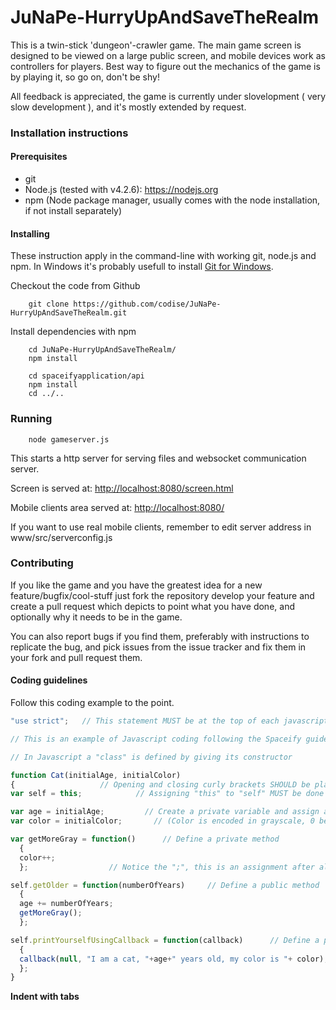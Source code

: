 JuNaPe-HurryUpAndSaveTheRealm
=============================

This is a twin-stick 'dungeon'-crawler game. The main game screen is designed to be viewed on a large public screen, and mobile devices
work as controllers for players. Best way to figure out the mechanics of the game is by playing it, so go on, don't be shy!

All feedback is appreciated, the game is currently under slovelopment ( very slow development ), and it's mostly extended by request. 

### Installation instructions

#### Prerequisites

* git
* Node.js (tested with v4.2.6): https://nodejs.org
* npm (Node package manager, usually comes with the node installation, if not install separately)

#### Installing

These instruction apply in the command-line with working git, node.js and npm. In Windows it's probably usefull to install [Git for Windows](https://git-for-windows.github.io/).

Checkout the code from Github

        git clone https://github.com/codise/JuNaPe-HurryUpAndSaveTheRealm.git

Install dependencies with npm

        cd JuNaPe-HurryUpAndSaveTheRealm/
        npm install

        cd spaceifyapplication/api
        npm install
        cd ../..

### Running
        node gameserver.js

This starts a http server for serving files and websocket communication server.

Screen is served at: [http://localhost:8080/screen.html](http://localhost:8080/screen.html)

Mobile clients area served at: [http://localhost:8080/](http://localhost:8080/)

If you want to use real mobile clients, remember to edit server address in www/src/serverconfig.js

### Contributing

If you like the game and you have the greatest idea for a new feature/bugfix/cool-stuff just fork the repository
develop your feature and create a pull request which depicts to point what you have done, and optionally why it needs
to be in the game.

You can also report bugs if you find them, preferably with instructions to replicate the bug, and pick issues from 
the issue tracker and fix them in your fork and pull request them.


#### Coding guidelines

Follow this coding example to the point.

```javascript
"use strict";   // This statement MUST be at the top of each javascript file

// This is an example of Javascript coding following the Spaceify guidelines

// In Javascript a "class" is defined by giving its constructor

function Cat(initialAge, initialColor)
{                   // Opening and closing curly brackets SHOULD be placed on the same ident level
var self = this;            // Assigning "this" to "self" MUST be done on the first line of each class 

var age = initialAge;         // Create a private variable and assign a value to it
var color = initialColor;       // (Color is encoded in grayscale, 0 being black)

var getMoreGray = function()      // Define a private method
  {
  color++;
  };                  // Notice the ";", this is an assignment after all   

self.getOlder = function(numberOfYears)     // Define a public method  
  {
  age += numberOfYears;
  getMoreGray();
  };

self.printYourselfUsingCallback = function(callback)      // Define a public method that takes a callback as an argument
  {
  callback(null, "I am a cat, "+age+" years old, my color is "+ color);
  };
}
```

**Indent with tabs**
